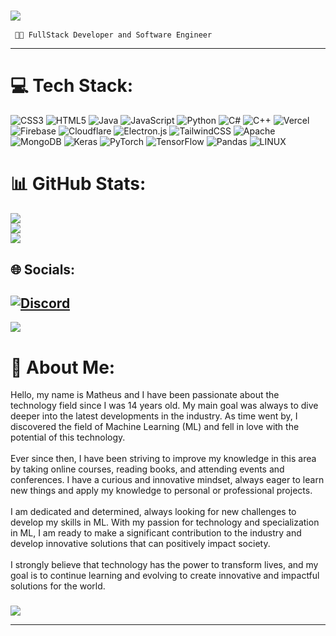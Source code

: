 ### <img src="https://i.imgur.com/pwDlTkX.png"> <!--img style="width: 110px;" src="https://images.wsj.net/im-568211"-->
` 👨‍💻 FullStack Developer and Software Engineer`

---
# 💻 Tech Stack:
![CSS3](https://img.shields.io/badge/css3-%231572B6.svg?style=for-the-badge&logo=css3&logoColor=white) ![HTML5](https://img.shields.io/badge/html5-%23E34F26.svg?style=for-the-badge&logo=html5&logoColor=white) ![Java](https://img.shields.io/badge/java-%23ED8B00.svg?style=for-the-badge&logo=java&logoColor=white) ![JavaScript](https://img.shields.io/badge/javascript-%23323330.svg?style=for-the-badge&logo=javascript&logoColor=%23F7DF1E) ![Python](https://img.shields.io/badge/python-3670A0?style=for-the-badge&logo=python&logoColor=ffdd54) ![C#](https://img.shields.io/badge/c%23-%23239120.svg?style=for-the-badge&logo=c-sharp&logoColor=white) ![C++](https://img.shields.io/badge/c++-%2300599C.svg?style=for-the-badge&logo=c%2B%2B&logoColor=white) ![Vercel](https://img.shields.io/badge/vercel-%23000000.svg?style=for-the-badge&logo=vercel&logoColor=white) ![Firebase](https://img.shields.io/badge/firebase-%23039BE5.svg?style=for-the-badge&logo=firebase) ![Cloudflare](https://img.shields.io/badge/Cloudflare-F38020?style=for-the-badge&logo=Cloudflare&logoColor=white) ![Electron.js](https://img.shields.io/badge/Electron-191970?style=for-the-badge&logo=Electron&logoColor=white) ![TailwindCSS](https://img.shields.io/badge/tailwindcss-%2338B2AC.svg?style=for-the-badge&logo=tailwind-css&logoColor=white) ![Apache](https://img.shields.io/badge/apache-%23D42029.svg?style=for-the-badge&logo=apache&logoColor=white) ![MongoDB](https://img.shields.io/badge/MongoDB-%234ea94b.svg?style=for-the-badge&logo=mongodb&logoColor=white) ![Keras](https://img.shields.io/badge/Keras-%23D00000.svg?style=for-the-badge&logo=Keras&logoColor=white) ![PyTorch](https://img.shields.io/badge/PyTorch-%23EE4C2C.svg?style=for-the-badge&logo=PyTorch&logoColor=white) ![TensorFlow](https://img.shields.io/badge/TensorFlow-%23FF6F00.svg?style=for-the-badge&logo=TensorFlow&logoColor=white) ![Pandas](https://img.shields.io/badge/pandas-%23150458.svg?style=for-the-badge&logo=pandas&logoColor=white) ![LINUX](https://img.shields.io/badge/Linux-FCC624?style=for-the-badge&logo=linux&logoColor=black)
# 📊 GitHub Stats:
![](https://github-readme-stats.vercel.app/api?username=theastro1&theme=dark&hide_border=true&include_all_commits=false&count_private=false)<br/>
![](https://github-readme-streak-stats.herokuapp.com/?user=theastro1&theme=dark&hide_border=true)<br/>
![](https://github-readme-stats.vercel.app/api/top-langs/?username=theastro1&theme=dark&hide_border=true&include_all_commits=false&count_private=false&layout=compact)
## 🌐 Socials:
[![Discord](https://img.shields.io/badge/Discord-%237289DA.svg?logo=discord&logoColor=white)](https://discord.gg/https://discord.gg/HbYhex5) 
---
[![](https://visitcount.itsvg.in/api?id=theastro1&icon=5&color=6)](https://visitcount.itsvg.in)
# 💫 About Me:
Hello, my name is Matheus and I have been passionate about the technology field since I was 14 years old. My main goal was always to dive deeper into the latest developments in the industry. As time went by, I discovered the field of Machine Learning (ML) and fell in love with the potential of this technology.<br><br>Ever since then, I have been striving to improve my knowledge in this area by taking online courses, reading books, and attending events and conferences. I have a curious and innovative mindset, always eager to learn new things and apply my knowledge to personal or professional projects.<br><br>I am dedicated and determined, always looking for new challenges to develop my skills in ML. With my passion for technology and specialization in ML, I am ready to make a significant contribution to the industry and develop innovative solutions that can positively impact society.<br><br>I strongly believe that technology has the power to transform lives, and my goal is to continue learning and evolving to create innovative and impactful solutions for the world.



###
![](https://quotes-github-readme.vercel.app/api?type=vetical&theme=dark)

---


<!-- Proudly created with GPRM ( https://gprm.itsvg.in ) -->






